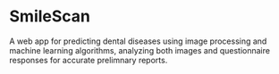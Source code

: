 # SmileScan
A web app for predicting dental diseases using image processing and machine learning algorithms, analyzing both images and questionnaire responses for accurate prelimnary reports.
